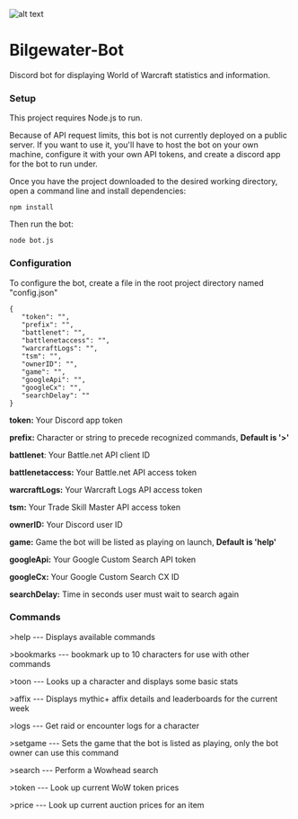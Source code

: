 ![alt text](https://i.imgur.com/HRm3cYX.png "I got what you need!")
# Bilgewater-Bot 
Discord bot for displaying World of Warcraft statistics and information.

### Setup

This project requires Node.js to run.

Because of API request limits, this bot is not currently deployed on a public server. If you want to use it, you'll have to host the bot on your own machine, configure it with your own API tokens, and create a discord app for the bot to run under.

Once you have the project downloaded to the desired working directory, open a command line and install dependencies:

```npm install```

Then run the bot:

```node bot.js```

### Configuration

To configure the bot, create a file in the root project directory named "config.json"

```
{
   "token": "",
   "prefix": "",
   "battlenet": "",
   "battlenetaccess": "",
   "warcraftLogs": "",
   "tsm": "",
   "ownerID": "",
   "game": "",
   "googleApi": "",
   "googleCx": "",
   "searchDelay": ""
}
```
**token:** Your Discord app token

**prefix:** Character or string to precede recognized commands, **Default is '>'**

**battlenet**: Your Battle.net API client ID

**battlenetaccess:** Your Battle.net API access token

**warcraftLogs:** Your Warcraft Logs API access token

**tsm:** Your Trade Skill Master API access token

**ownerID:** Your Discord user ID

**game:** Game the bot will be listed as playing on launch, **Default is 'help'**

**googleApi:** Your Google Custom Search API token

**googleCx:** Your Google Custom Search CX ID

**searchDelay:** Time in seconds user must wait to search again
   
### Commands

\>help --- Displays available commands

\>bookmarks --- bookmark up to 10 characters for use with other commands

\>toon --- Looks up a character and displays some basic stats

\>affix --- Displays mythic+ affix details and leaderboards for the current week
   
\>logs --- Get raid or encounter logs for a character

\>setgame --- Sets the game that the bot is listed as playing, only the bot owner can use this command

\>search --- Perform a Wowhead search

\>token --- Look up current WoW token prices

\>price --- Look up current auction prices for an item
